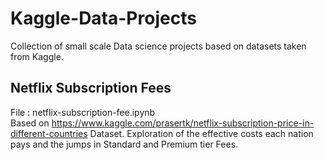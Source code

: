 # Kaggle-Data-Projects
Collection of small scale Data science projects based on datasets taken from Kaggle.
 ## Netflix Subscription Fees 
 File : netflix-subscription-fee.ipynb <br/>
 Based on https://www.kaggle.com/prasertk/netflix-subscription-price-in-different-countries Dataset. Exploration of the effective costs each nation pays and the jumps in Standard and Premium tier Fees.
